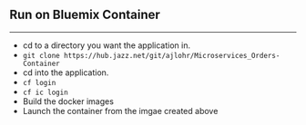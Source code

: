 ## Run on Bluemix Container
---
* cd to a directory you want the application in.
* ```git clone https://hub.jazz.net/git/ajlohr/Microservices_Orders-Container```
* cd into the application.
* ```cf login```
* ```cf ic login```
* Build the docker images
* Launch the container from the imgae created above
